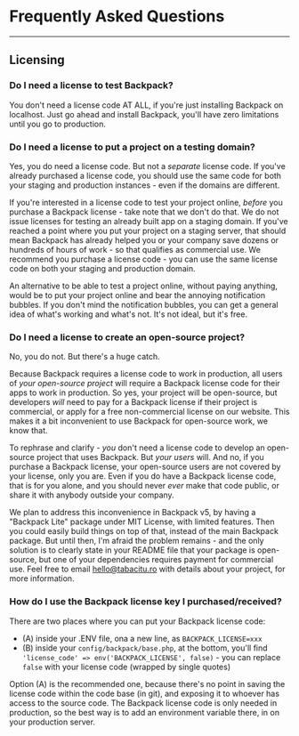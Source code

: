 # Frequently Asked Questions

---


<a name="licensing"></a>
## Licensing

<a name="no-license-needed-on-localhost"></a>
### Do I need a license to test Backpack?

You don't need a license code AT ALL, if you're just installing Backpack on localhost. Just go ahead and install Backpack, you'll have zero limitations until you go to production.


<a name="licese-for-stagind-domain"></a>
### Do I need a license to put a project on a testing domain?

Yes, you do need a license code. But not a _separate_ license code. If you've already purchased a license code, you should use the same code for both your staging and production instances - even if the domains are different.

If you're interested in a license code to test your project online, _before_ you purchase a Backpack license - take note that we don't do that. We do not issue licenses for testing an already built app on a staging domain. If you've reached a point where you put your project on a staging server, that should mean Backpack has already helped you or your company save dozens or hundreds of hours of work - so that qualifies as commercial use. We recommend you purchase a license code - you can use the same license code on both your staging and production domain.

An alternative to be able to test a project online, without paying anything, would be to put your project online and bear the annoying notification bubbles. If you don't mind the notification bubbles, you can get a general idea of what's working and what's not. It's not ideal, but it's free.


<a name="backpack-license-for-open-source-projects"></a>
### Do I need a license to create an open-source project?

No, you do not. But there's a huge catch. 

Because Backpack requires a license code to work in production, all users of _your open-source project_ will require a Backpack license code for their apps to work in production. So yes, your project will be open-source, but developers _will_ need to pay for a Backpack license if their project is commercial, or apply for a free non-commercial license on our website. This makes it a bit inconvenient to use Backpack for open-source work, we know that. 

To rephrase and clarify - _you_ don't need a license code to develop an open-source project that uses Backpack. But _your users_ will. And no, if you purchase a Backpack license, your open-source users are not covered by your license, only you are. Even if you do have a Backpack license code, that is for you alone, and you should never _ever_ make that code public, or share it with anybody outside your company. 

We plan to address this inconvenience in Backpack v5, by having a "Backpack Lite" package under MIT License, with limited features. Then you could easily build things on top of that, instead of the main Backpack package. But until then, I'm afraid the problem remains - and the only solution is to clearly state in your README file that your package is open-source, but one of your dependencies requires payment for commercial use. Feel free to email hello@tabacitu.ro with details about your project, for more information.



<a name="how-do-i-use-a-backpack-license-key"></a>
### How do I use the Backpack license key I purchased/received? 

There are two places where you can put your Backpack license code:

- (A) inside your .ENV file, ona a new line, as `BACKPACK_LICENSE=xxx`
- (B) inside your `config/backpack/base.php`, at the bottom, you'll find `'license_code' => env('BACKPACK_LICENSE', false)` - you can replace `false` with your license code (wrapped by single quotes)

Option (A) is the recommended one, because there's no point in saving the license code within the code base (in git), and exposing it to whoever has access to the source code. The Backpack license code is only needed in production, so the best way is to add an environment variable there, in on your production server.
